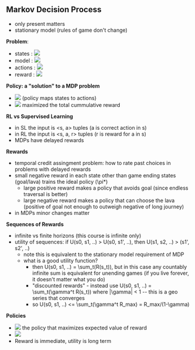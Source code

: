 ##  Markov Decision Process
  
- only present matters
- stationary model (rules of game don't change)
  
__Problem__:
- states : <img src="https://latex.codecogs.com/gif.latex?s"/>
- model : <img src="https://latex.codecogs.com/gif.latex?T(s,a,s&#x27;)%20&#x5C;sim%20Pr(s&#x27;|s,a)"/>
- actions : <img src="https://latex.codecogs.com/gif.latex?a"/>
- reward : <img src="https://latex.codecogs.com/gif.latex?R,%20R(s)"/>
  
__Policy: a "solution" to a MDP problem__
- <img src="https://latex.codecogs.com/gif.latex?&#x5C;pi(s)%20&#x5C;rightarrow%20a"/> (policy maps states to actions)
- <img src="https://latex.codecogs.com/gif.latex?&#x5C;pi^*"/> maximized the total cummulative reward 
  
__RL vs Supervised Learning__
- in SL the input is <s, a> tuples (a is correct action in s)
- in RL the input is <s, a, r> tuples (r is reward for a in s)
- MDPs have delayed rewards
  
__Rewards__
- temporal credit assingment problem: how to rate past choices in problems with delayed rewards
- small negative reward in each state other than game ending states (goal/lava) trains the ideal policy (\pi*) 
    - large positive reward makes a policy that avoids goal (since endless traversal is better)
    - large negative reward makes a policy that can choose the lava (positive of goal not enough to outweigh negative of long journey)
- in MDPs minor changes matter
  
__Sequences of Rewards__
- infinite vs finite horizons (this course is infinite only) 
- utility of sequences: if U(s0, s1, ..) > U(s0, s1', ..), then U(s1, s2, ..) > (s1', s2', ..) 
    - note this is equivalent to the stationary model requirement of MDP
    - what is a good utility function? 
        - then U(s0, s1, ..) = \sum_t(R(s_t)), but in this case any countably infinite sum is equivalent for unending games (if you live forever, it doesn't matter what you do)
        - "discounted rewards" - instead use U(s0, s1, ..) = \sum_t(\gamma^t R(s_t)) where |\gamma| < 1 -- this is a geo series that converges 
        - so U(s0, s1, ..) <= \sum_t(\gamma^t R_max) = R_max/(1-\gamma)
  
__Policies__
- <img src="https://latex.codecogs.com/gif.latex?&#x5C;pi^*%20=%20argmax_{&#x5C;pi}%20E[&#x5C;sum_t(&#x5C;gamma^t%20R(s_t))%20|%20&#x5C;pi]%20="/> the policy that maximizes expected value of reward
- <img src="https://latex.codecogs.com/gif.latex?U^{&#x5C;pi}(s)%20=%20E[&#x5C;sum_t(&#x5C;gamma^t%20R(s_t))%20|%20&#x5C;pi,%20s_0%20=%20s]%20&#x5C;neq%20R(s)"/>
- Reward is immediate, utility is long term
  